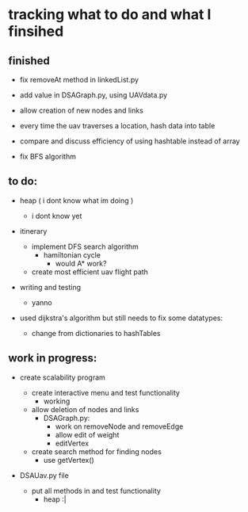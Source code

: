 # tracking what to do and what I finsihed

## finished
- fix removeAt method in linkedList.py

- add value in DSAGraph.py, using UAVdata.py

- allow creation of new nodes and links

- every time the uav traverses a location, hash data into table

- compare and discuss efficiency of using hashtable instead of array

- fix BFS algorithm 

## to do:

- heap ( i dont know what im doing )
    - i dont know yet

- itinerary 
    - implement DFS search algorithm
        - hamiltonian cycle
            - would A* work?
    - create most efficient uav flight path

- writing and testing
    - yanno

- used dijkstra's algorithm but still needs to fix some datatypes:
    - change from dictionaries to hashTables
    
## work in progress:

- create scalability program
    - create interactive menu and test functionality
        - working
    - allow deletion of nodes and links
        - DSAGraph.py:
            - work on removeNode and removeEdge
            - allow edit of weight
            - editVertex
    - create search method for finding nodes
        - use getVertex()

- DSAUav.py file
    - put all methods in and test functionality
        - heap :|
        